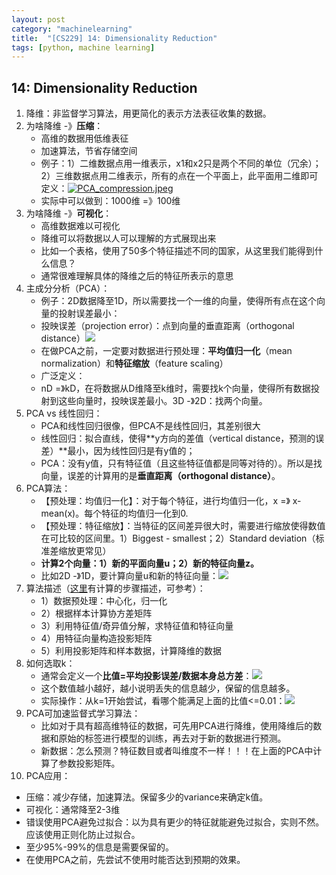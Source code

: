 ```yaml
---
layout: post
category: "machinelearning"
title:  "[CS229] 14: Dimensionality Reduction"
tags: [python, machine learning]
---
```


## 14: Dimensionality Reduction

1. 降维：非监督学习算法，用更简化的表示方法表征收集的数据。
2. 为啥降维 -》**压缩**：
   - 高维的数据用低维表征
   - 加速算法，节省存储空间
   - 例子：1）二维数据点用一维表示，x1和x2只是两个不同的单位（冗余）；2）三维数据点用二维表示，所有的点在一个平面上，此平面用二维即可定义：[![PCA_compression.jpeg](https://i.loli.net/2019/05/19/5ce1746bce41892268.jpeg)](https://i.loli.net/2019/05/19/5ce1746bce41892268.jpeg)
   - 实际中可以做到：1000维 =》100维
3. 为啥降维 -》**可视化**：
   - 高维数据难以可视化
   - 降维可以将数据以人可以理解的方式展现出来
   - 比如一个表格，使用了50多个特征描述不同的国家，从这里我们能得到什么信息？
   - 通常很难理解具体的降维之后的特征所表示的意思
4. 主成分分析（PCA）：
   - 例子：2D数据降至1D，所以需要找一个一维的向量，使得所有点在这个向量的投射误差最小：
   - 投映误差（projection error）：点到向量的垂直距离（orthogonal distance）![](http://www.holehouse.org/mlclass/14_Dimensionality_Reduction_files/Image%20[8].png)
   - 在做PCA之前，一定要对数据进行预处理：**平均值归一化**（mean normalization）和**特征缩放**（feature scaling）
   - 广泛定义：
   - nD =》kD，在将数据从D维降至k维时，需要找k个向量，使得所有数据投射到这些向量时，投映误差最小。3D -》2D：找两个向量。
5. PCA vs 线性回归：
   - PCA和线性回归很像，但PCA不是线性回归，其差别很大
   - 线性回归：拟合直线，使得**y方向的差值（vertical distance，预测的误差）**最小，因为线性回归是有y值的；
   - PCA：没有y值，只有特征值（且这些特征值都是同等对待的）。所以是找向量，误差的计算用的是**垂直距离（orthogonal distance）**。
6. PCA算法：
   - 【预处理：均值归一化】：对于每个特征，进行均值归一化，x =》 x-mean(x)。每个特征的均值归一化到0.
   - 【预处理：特征缩放】：当特征的区间差异很大时，需要进行缩放使得数值在可比较的区间里。1）Biggest - smallest；2）Standard deviation（标准差缩放更常见）
   - **计算2个向量：1）新的平面向量u；2）新的特征向量z。**
   - 比如2D -》1D，要计算向量u和新的特征向量：![](http://www.holehouse.org/mlclass/14_Dimensionality_Reduction_files/Image%20[11].png)
7. 算法描述（[这里](https://www.cnblogs.com/xingshansi/p/6445625.html)有计算的步骤描述，可参考）：
   - 1）数据预处理：中心化，归一化
   - 2）根据样本计算协方差矩阵
   - 3）利用特征值/奇异值分解，求特征值和特征向量
   - 4）用特征向量构造投影矩阵
   - 5）利用投影矩阵和样本数据，计算降维的数据
8. 如何选取k：
   - 通常会定义一个**比值=平均投影误差/数据本身总方差**：![](http://www.holehouse.org/mlclass/14_Dimensionality_Reduction_files/Image%20[19].png)
   - 这个数值越小越好，越小说明丢失的信息越少，保留的信息越多。
   - 实际操作：从k=1开始尝试，看哪个能满足上面的比值<=0.01：![](http://www.holehouse.org/mlclass/14_Dimensionality_Reduction_files/Image%20[20].png)
9. PCA可加速监督式学习算法：
   - 比如对于具有超高维特征的数据，可先用PCA进行降维，使用降维后的数据和原始的标签进行模型的训练，再去对于新的数据进行预测。
   - 新数据：怎么预测？特征数目或者叫维度不一样！！！在上面的PCA中计算了参数投影矩阵。
10. PCA应用：
   - 压缩：减少存储，加速算法。保留多少的variance来确定k值。
   - 可视化：通常降至2-3维
   - 错误使用PCA避免过拟合：以为具有更少的特征就能避免过拟合，实则不然。应该使用正则化防止过拟合。
   - 至少95%-99%的信息是需要保留的。
   - 在使用PCA之前，先尝试不使用时能否达到预期的效果。